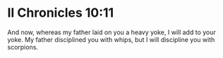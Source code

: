 # II Chronicles 10:11

And now, whereas my father laid on you a heavy yoke, I will add to your yoke. My father disciplined you with whips, but I will discipline you with scorpions.
